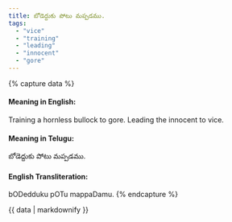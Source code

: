 ```yaml
---
title: బోడెద్దుకు పోటు మప్పడము.
tags:
  - "vice"
  - "training"
  - "leading"
  - "innocent"
  - "gore"
---
```


{% capture data %}
#### Meaning in English:
Training a hornless bullock to gore.
Leading the innocent to vice.

#### Meaning in Telugu:
బోడెద్దుకు పోటు మప్పడము.

#### English Transliteration:
bODedduku pOTu mappaDamu.
{% endcapture %}

<div class="notice">{{ data | markdownify }}</div>


